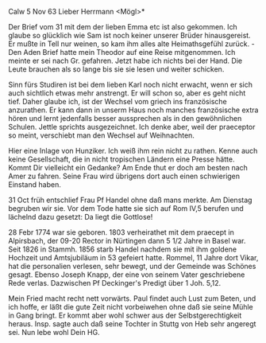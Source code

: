  Calw 5 Nov 63
Lieber Herrmann <Mögl>*

Der Brief vom 31 mit dem der lieben Emma etc ist also gekommen. Ich glaube so glücklich wie Sam ist noch keiner unserer Brüder hinausgereist. Er mußte in Tell nur weinen, so kam ihm alles alte Heimathsgefühl zurück. - Den Aden Brief hatte mein Theodor auf eine Reise mitgenommen. Ich meinte er sei nach Gr. gefahren. Jetzt habe ich nichts bei der Hand. Die Leute brauchen als so lange bis sie sie lesen und weiter schicken.

Sinn fürs Studiren ist bei dem lieben Karl noch nicht erwacht, wenn er sich auch sichtlich etwas mehr anstrengt. Er will schon so, aber es geht nicht tief. Daher glaube ich, ist der Wechsel vom griech ins französische anzurathen. Er kann dann in unserm Haus noch manches französische extra hören und lernt jedenfalls besser aussprechen als in den gewöhnlichen Schulen. Jettle sprichts ausgezeichnet. Ich denke aber, weil der praeceptor so meint, verschiebt man den Wechsel auf Weihnachten.

Hier eine Inlage von Hunziker. Ich weiß ihm rein nicht zu rathen. Kenne auch keine Gesellschaft, die in nicht tropischen Ländern eine Presse hätte. Kommt Dir vielleicht ein Gedanke? Am Ende thut er doch am besten nach Amer zu fahren. Seine Frau wird übrigens dort auch einen schwierigen Einstand haben.

31 Oct früh entschlief Frau Pf Handel ohne daß mans merkte. Am Dienstag begruben wir sie. Vor dem Tode hatte sie sich auf Rom IV,5 berufen und lächelnd dazu gesetzt: Da liegt die Gottlose!

28 Febr 1774 war sie geboren. 1803 verheirathet mit dem praecept in Alpirsbach, der 09-20 Rector in Nürtingen dann 5 1/2 Jahre in Basel war. Seit 1826 in Stammh. 1856 starb Handel nachdem sie mit ihm goldene Hochzeit und Amtsjubiläum in 53 gefeiert hatte. Rommel, 11 Jahre dort Vikar, hat die personalien verlesen, sehr bewegt, und der Gemeinde was Schönes gesagt. Ebenso Joseph Knapp, der eine von seinem Vater geschriebene Rede verlas. Dazwischen Pf Deckinger's Predigt über 1 Joh. 5,12.

Mein Fried macht recht nett vorwärts. Paul findet auch Lust zum Beten, und ich hoffe, er läßt die gute Zeit nicht vorbeiwehen ohne daß sie seine Mühle in Gang bringt. Er kommt aber wohl schwer aus der Selbstgerechtigkeit heraus. Insp. sagte auch daß seine Tochter in Stuttg von Heb sehr angeregt sei. Nun lebe wohl
 Dein HG.

